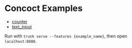 # Concoct Examples
- [counter](https://github.com/concoct-rs/concoct/blob/main/examples/src/counter.rs)
- [text_input](https://github.com/concoct-rs/concoct/blob/main/examples/src/text_input.rs)

Run with `trunk serve --features {example_name}`, then open `localhost:8080`.


